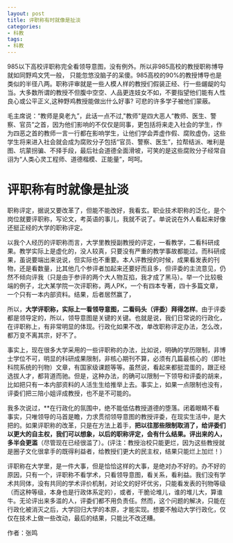 ```yaml
---
layout: post
title: 评职称有时就像是扯淡
categories:
- 科教
tags:
- 科教
---
```

985以下高校评职称完全看领导意图，没有例外。所以非985高校的教授职称博导就如同野鸡文凭一般，<!--more--> 只能忽悠没脑子的呆傻。985高校的90%的教授博导也是类似的半径八两。职称评审就是一些人模人样的教授们假装正经、行一些龌龊的勾当。大多数所谓的教授不但腹中空空、人品更连妓女不如，不要指望他们能有人性良心或公平正义,这种野鸡教授能做出什么好事? 可悲的许多学子被他们蒙蔽。

毛主席说：“教师是臭老九”，此话一点不过,"教师"是四大恶人“教师、医生、警察、官员”之首，因为他们影响的不仅仅是同事，更包括将来走入社会的学生，作为四恶之首的教师一言一行都在影响学生，让他们学会弄虚作假、腐败虚伪，这些学生将来进入社会就会成为腐败分子包括“官员、警察、医生”，拉帮结派、唯利是图、坑蒙拐骗、不择手段，最后社会道德全面滑坡，可笑的是这些腐败分子经常自诩为“人类心灵工程师、道德楷模、正能量”，呵呵。

# 评职称有时就像是扯淡


职称评定，据说又要改革了，但能不能改好，我看玄。职业技术职称的泛化，是个岗位就要评职称，写论文，考英语的事儿，我就不说了。单说说在外人看起来好像还挺正经的大学的职称评定。

以我个人经历的评职称而言，大学里教授副教授的评定，一看教学，二看科研成果。教学实际上是虚化的，没人较真，只要没有严重的教学事故都能过。而科研成果，虽说要端出来说说，但实际也不重要。本人评教授的时候，成果看发表的刊物，还是看数量，比其他几个参评者加起来还要好而且多，但评委的主流意见，仍然不倾向评我（只是由于参评的两个大人物互掐，我才成了黑马）。举一个比较极端的例子，北大某学院一次评职称，两人PK，一个有四本专著，四十多篇文章，一个只有一本内部资料。结果，后者居然赢了，

所以，**大学评职称，实际上一看领导意图，二看码头（评委）拜得怎样**。由于评委都是领导定的，所以，领导意图是关键的关键。也就是说，我们日常说的行政化，在评职称上，有非常明显的体现。行政化如果不改，单改职称评定办法，怎么改，都万变不离其宗，好不了。

事实上，现在很多大学采用的一些评职称的办法，比如说，明确的学历限制，非博士学位不可，明显的科研成果限制，非核心期刊不算，必须有几篇最核心的（即社科院系统的刊物）文章，有国家级课题等等。虽然说，看起来都挺混蛋的，跟正经选拔人才，都背道而驰。但是，这种办法，的确可以限制一下领导和评委的胡来，比如把只有一本内部资料的人活生生给推举上去。事实上，如果一点限制也没有，评委们把三陪小姐评成教授，也不是不可能的。

我多次说过，**在行政化的氛围中，绝不能低估教授道德的堕落。闭着眼睛不看事实，只唯领导的马首是瞻，力求贯彻领导意图的教授评委，在现实生活中，是大把的。如果评职称的改革，只是在方法上着手，**把以往那些限制取消了，给评委们以更大的自主权，我们可以想象，以后的职称评定，会有什么结果。评出来的人，多半会更滥**（尽管现在已经很滥了）。(评注：教授治校只能更烂，因为这些教授就是圈子文化很拿手的既得利益者，给教授们更大的民主权，结果只能烂上加烂！）

评职称在大学里，是一件大事，但是恰恰这样的大事，是绝对办不好的。办不好的原因，只有一个，评职称不看学术，只看领导意图，看关系，看利益。我们没有学术共同体，没有共同的学术评价机制，对论文的好坏优劣，只能看发表的刊物等级（而这种等级，本身也是行政体系定的），或者，干脆论堆儿，谁的堆儿大，算谁牛。无论评出来多滥的人，评委们都不用负责任。然而，这个问题的解决，只能在行政化被消灭之后，大学回归大学的本原，才能实现。想要不触动大学行政化，仅仅在技术上做一些改动，最后的结果，只能比不改还糟。

作者：张鸣